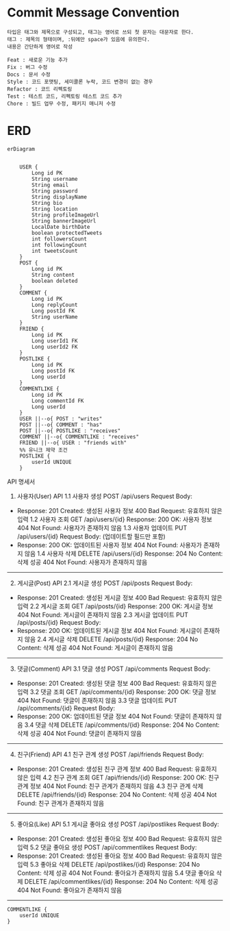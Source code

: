 # Commit Message Convention

```
타입은 태그와 제목으로 구성되고, 태그는 영어로 쓰되 첫 문자는 대문자로 한다.
태그 : 제목의 형태이며, :뒤에만 space가 있음에 유의한다.
내용은 간단하게 영어로 작성

Feat : 새로운 기능 추가 
Fix : 버그 수정 
Docs : 문서 수정 
Style : 코드 포맷팅, 세미콜론 누락, 코드 변경이 없는 경우 
Refactor : 코드 리펙토링 
Test : 테스트 코드, 리펙토링 테스트 코드 추가 
Chore : 빌드 업무 수정, 패키지 매니저 수정
```

# ERD

```mermaid
erDiagram


    USER {
        Long id PK
        String username
        String email
        String password
        String displayName
        String bio
        String location
        String profileImageUrl
        String bannerImageUrl
        LocalDate birthDate
        boolean protectedTweets
        int followersCount
        int followingCount
        int tweetsCount
    }
    POST {
        Long id PK
        String content
        boolean deleted
    }
    COMMENT {
        Long id PK
        Long replyCount
        Long postId FK
        String userName
    }
    FRIEND {
        Long id PK
        Long userId1 FK
        Long userId2 FK
    }
    POSTLIKE {
        Long id PK
        Long postId FK
        Long userId
    }
    COMMENTLIKE {
        Long id PK
        Long commentId FK
        Long userId
    }
    USER ||--o{ POST : "writes"
    POST ||--o{ COMMENT : "has"
    POST ||--o{ POSTLIKE : "receives"
    COMMENT ||--o{ COMMENTLIKE : "receives"
    FRIEND ||--o{ USER : "friends with"
    %% 유니크 제약 조건
    POSTLIKE {
        userId UNIQUE
    }
```

API 명세서
1. 사용자(User) API
1.1 사용자 생성
POST /api/users
Request Body:
- Response:
201 Created: 생성된 사용자 정보
400 Bad Request: 유효하지 않은 입력
1.2 사용자 조회
GET /api/users/{id}
Response:
200 OK: 사용자 정보
404 Not Found: 사용자가 존재하지 않음
1.3 사용자 업데이트
PUT /api/users/{id}
Request Body: (업데이트할 필드만 포함)
- Response:
200 OK: 업데이트된 사용자 정보
404 Not Found: 사용자가 존재하지 않음
1.4 사용자 삭제
DELETE /api/users/{id}
Response:
204 No Content: 삭제 성공
404 Not Found: 사용자가 존재하지 않음
---
2. 게시글(Post) API
2.1 게시글 생성
POST /api/posts
Request Body:
- Response:
201 Created: 생성된 게시글 정보
400 Bad Request: 유효하지 않은 입력
2.2 게시글 조회
GET /api/posts/{id}
Response:
200 OK: 게시글 정보
404 Not Found: 게시글이 존재하지 않음
2.3 게시글 업데이트
PUT /api/posts/{id}
Request Body:
- Response:
200 OK: 업데이트된 게시글 정보
404 Not Found: 게시글이 존재하지 않음
2.4 게시글 삭제
DELETE /api/posts/{id}
Response:
204 No Content: 삭제 성공
404 Not Found: 게시글이 존재하지 않음
---
3. 댓글(Comment) API
3.1 댓글 생성
POST /api/comments
Request Body:
- Response:
201 Created: 생성된 댓글 정보
400 Bad Request: 유효하지 않은 입력
3.2 댓글 조회
GET /api/comments/{id}
Response:
200 OK: 댓글 정보
404 Not Found: 댓글이 존재하지 않음
3.3 댓글 업데이트
PUT /api/comments/{id}
Request Body:
- Response:
200 OK: 업데이트된 댓글 정보
404 Not Found: 댓글이 존재하지 않음
3.4 댓글 삭제
DELETE /api/comments/{id}
Response:
204 No Content: 삭제 성공
404 Not Found: 댓글이 존재하지 않음
---
4. 친구(Friend) API
4.1 친구 관계 생성
POST /api/friends
Request Body:
- Response:
201 Created: 생성된 친구 관계 정보
400 Bad Request: 유효하지 않은 입력
4.2 친구 관계 조회
GET /api/friends/{id}
Response:
200 OK: 친구 관계 정보
404 Not Found: 친구 관계가 존재하지 않음
4.3 친구 관계 삭제
DELETE /api/friends/{id}
Response:
204 No Content: 삭제 성공
404 Not Found: 친구 관계가 존재하지 않음
---
5. 좋아요(Like) API
5.1 게시글 좋아요 생성
POST /api/postlikes
Request Body:
- Response:
201 Created: 생성된 좋아요 정보
400 Bad Request: 유효하지 않은 입력
5.2 댓글 좋아요 생성
POST /api/commentlikes
Request Body:
- Response:
201 Created: 생성된 좋아요 정보
400 Bad Request: 유효하지 않은 입력
5.3 좋아요 삭제
DELETE /api/postlikes/{id}
Response:
204 No Content: 삭제 성공
404 Not Found: 좋아요가 존재하지 않음
5.4 댓글 좋아요 삭제
DELETE /api/commentlikes/{id}
Response:
204 No Content: 삭제 성공
404 Not Found: 좋아요가 존재하지 않음
---
    COMMENTLIKE {
        userId UNIQUE
    }
```

